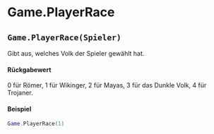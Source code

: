 # Game.PlayerRace

## `Game.PlayerRace(Spieler)`

Gibt aus, welches Volk der Spieler gewählt hat.

#### Rückgabewert

0 für Römer, 1 für Wikinger, 2 für Mayas, 3 für das Dunkle Volk, 4 für Trojaner.

#### Beispiel

```lua
Game.PlayerRace(1)
```
